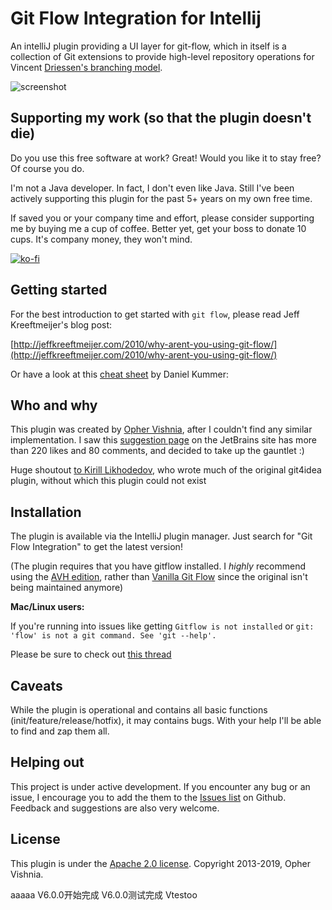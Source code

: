 # Git Flow Integration for Intellij


An intelliJ plugin providing a UI layer for git-flow, which in itself is a collection of Git extensions to provide high-level repository operations for Vincent [Driessen's branching model](http://nvie.com/git-model).

![screenshot](http://opherv.github.io/gitflow4idea/images/gitflow.jpg)

## Supporting my work (so that the plugin doesn't die)

Do you use this free software at work? Great! Would you like it to stay free? Of course you do.

I'm not a Java developer. In fact, I don't even like Java. Still I've been actively supporting this plugin for the past 5+ years on my own free time.

If saved you or your company time and effort, please consider supporting me by buying me a cup of coffee.
Better yet, get your boss to donate 10 cups. It's company money, they won't mind.

[![ko-fi](https://www.ko-fi.com/img/githubbutton_sm.svg)](https://ko-fi.com/R6R0TFS7)

## Getting started

For the best introduction to get started with `git flow`, please read Jeff Kreeftmeijer's blog post:

[http://jeffkreeftmeijer.com/2010/why-arent-you-using-git-flow/](http://jeffkreeftmeijer.com/2010/why-arent-you-using-git-flow/)

Or have a look at this [cheat sheet](http://danielkummer.github.io/git-flow-cheatsheet/) by Daniel Kummer:

## Who and why

This plugin was created by [Opher Vishnia](http://www.opherv.com), after I couldn't find any similar implementation.
I saw this [suggestion page](http://youtrack.jetbrains.com/issue/IDEA-65491) on the JetBrains site has more than 220 likes and 80 comments, and decided to take up the gauntlet :)

Huge shoutout [to Kirill Likhodedov](https://github.com/klikh), who wrote much of the original git4idea plugin, without which this plugin could not exist

## Installation

The plugin is available via the IntelliJ plugin manager. Just search for "Git Flow Integration" to get the latest version!

(The plugin requires that you have gitflow installed. I *highly* recommend using the [AVH edition](https://github.com/petervanderdoes/gitflow), rather than [Vanilla Git Flow](https://github.com/nvie/gitflow) since the original isn't being maintained anymore)

**Mac/Linux users:**

If you're running into issues like getting
`Gitflow is not installed`
or
`git: 'flow' is not a git command. See 'git --help'.`

Please be sure to check out [this thread](https://github.com/OpherV/gitflow4idea/issues/7)


## Caveats

While the plugin is operational and contains all basic functions (init/feature/release/hotfix), it may contains bugs. With your help I'll be able to find and zap them all.

## Helping out

This project is under active development.
If you encounter any bug or an issue, I encourage you to add the them to the [Issues list](https://github.com/OpherV/gitflow4idea/issues) on Github.
Feedback and suggestions are also very welcome.

## License

This plugin is under the [Apache 2.0 license](http://www.apache.org/licenses/LICENSE-2.0.html).
Copyright 2013-2019, Opher Vishnia.

aaaaa
V6.0.0开始完成
V6.0.0测试完成
Vtestoo



